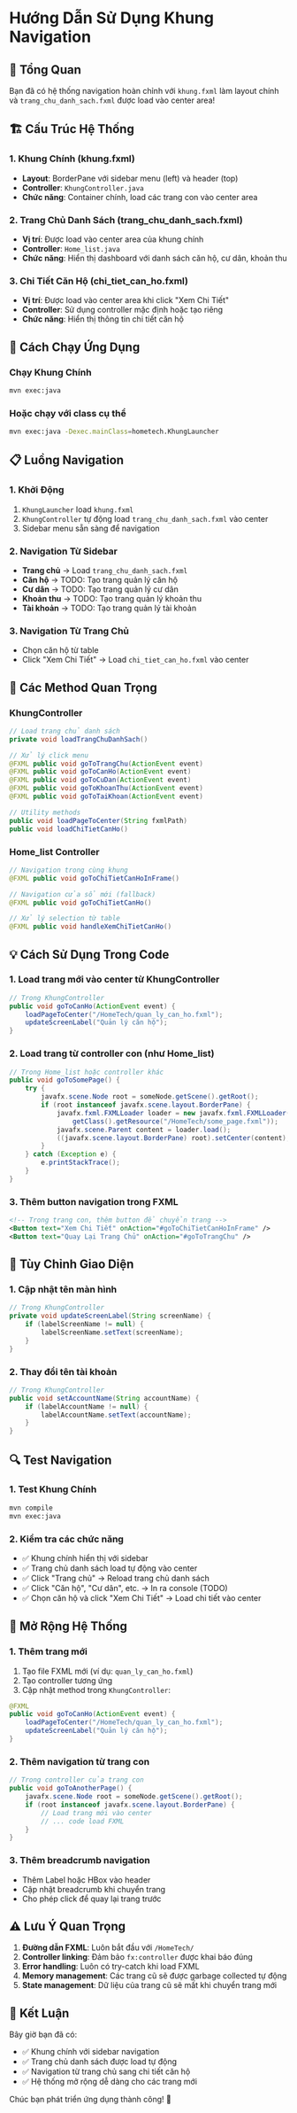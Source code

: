 # Hướng Dẫn Sử Dụng Khung Navigation

## 🎯 Tổng Quan
Bạn đã có hệ thống navigation hoàn chỉnh với `khung.fxml` làm layout chính và `trang_chu_danh_sach.fxml` được load vào center area!

## 🏗️ Cấu Trúc Hệ Thống

### 1. Khung Chính (khung.fxml)
- **Layout**: BorderPane với sidebar menu (left) và header (top)
- **Controller**: `KhungController.java`
- **Chức năng**: Container chính, load các trang con vào center area

### 2. Trang Chủ Danh Sách (trang_chu_danh_sach.fxml)
- **Vị trí**: Được load vào center area của khung chính
- **Controller**: `Home_list.java`
- **Chức năng**: Hiển thị dashboard với danh sách căn hộ, cư dân, khoản thu

### 3. Chi Tiết Căn Hộ (chi_tiet_can_ho.fxml)
- **Vị trí**: Được load vào center area khi click "Xem Chi Tiết"
- **Controller**: Sử dụng controller mặc định hoặc tạo riêng
- **Chức năng**: Hiển thị thông tin chi tiết căn hộ

## 🚀 Cách Chạy Ứng Dụng

### Chạy Khung Chính
```bash
mvn exec:java
```

### Hoặc chạy với class cụ thể
```bash
mvn exec:java -Dexec.mainClass=hometech.KhungLauncher
```

## 📋 Luồng Navigation

### 1. Khởi Động
1. `KhungLauncher` load `khung.fxml`
2. `KhungController` tự động load `trang_chu_danh_sach.fxml` vào center
3. Sidebar menu sẵn sàng để navigation

### 2. Navigation Từ Sidebar
- **Trang chủ** → Load `trang_chu_danh_sach.fxml`
- **Căn hộ** → TODO: Tạo trang quản lý căn hộ
- **Cư dân** → TODO: Tạo trang quản lý cư dân
- **Khoản thu** → TODO: Tạo trang quản lý khoản thu
- **Tài khoản** → TODO: Tạo trang quản lý tài khoản

### 3. Navigation Từ Trang Chủ
- Chọn căn hộ từ table
- Click "Xem Chi Tiết" → Load `chi_tiet_can_ho.fxml` vào center

## 🔧 Các Method Quan Trọng

### KhungController
```java
// Load trang chủ danh sách
private void loadTrangChuDanhSach()

// Xử lý click menu
@FXML public void goToTrangChu(ActionEvent event)
@FXML public void goToCanHo(ActionEvent event)
@FXML public void goToCuDan(ActionEvent event)
@FXML public void goToKhoanThu(ActionEvent event)
@FXML public void goToTaiKhoan(ActionEvent event)

// Utility methods
public void loadPageToCenter(String fxmlPath)
public void loadChiTietCanHo()
```

### Home_list Controller
```java
// Navigation trong cùng khung
@FXML public void goToChiTietCanHoInFrame()

// Navigation cửa sổ mới (fallback)
@FXML public void goToChiTietCanHo()

// Xử lý selection từ table
@FXML public void handleXemChiTietCanHo()
```

## 💡 Cách Sử Dụng Trong Code

### 1. Load trang mới vào center từ KhungController
```java
// Trong KhungController
public void goToCanHo(ActionEvent event) {
    loadPageToCenter("/HomeTech/quan_ly_can_ho.fxml");
    updateScreenLabel("Quản lý căn hộ");
}
```

### 2. Load trang từ controller con (như Home_list)
```java
// Trong Home_list hoặc controller khác
public void goToSomePage() {
    try {
        javafx.scene.Node root = someNode.getScene().getRoot();
        if (root instanceof javafx.scene.layout.BorderPane) {
            javafx.fxml.FXMLLoader loader = new javafx.fxml.FXMLLoader(
                getClass().getResource("/HomeTech/some_page.fxml"));
            javafx.scene.Parent content = loader.load();
            ((javafx.scene.layout.BorderPane) root).setCenter(content);
        }
    } catch (Exception e) {
        e.printStackTrace();
    }
}
```

### 3. Thêm button navigation trong FXML
```xml
<!-- Trong trang con, thêm button để chuyển trang -->
<Button text="Xem Chi Tiết" onAction="#goToChiTietCanHoInFrame" />
<Button text="Quay Lại Trang Chủ" onAction="#goToTrangChu" />
```

## 🎨 Tùy Chỉnh Giao Diện

### 1. Cập nhật tên màn hình
```java
// Trong KhungController
private void updateScreenLabel(String screenName) {
    if (labelScreenName != null) {
        labelScreenName.setText(screenName);
    }
}
```

### 2. Thay đổi tên tài khoản
```java
// Trong KhungController
public void setAccountName(String accountName) {
    if (labelAccountName != null) {
        labelAccountName.setText(accountName);
    }
}
```

## 🔍 Test Navigation

### 1. Test Khung Chính
```bash
mvn compile
mvn exec:java
```

### 2. Kiểm tra các chức năng
- ✅ Khung chính hiển thị với sidebar
- ✅ Trang chủ danh sách load tự động vào center
- ✅ Click "Trang chủ" → Reload trang chủ danh sách
- ✅ Click "Căn hộ", "Cư dân", etc. → In ra console (TODO)
- ✅ Chọn căn hộ và click "Xem Chi Tiết" → Load chi tiết vào center

## 🚧 Mở Rộng Hệ Thống

### 1. Thêm trang mới
1. Tạo file FXML mới (ví dụ: `quan_ly_can_ho.fxml`)
2. Tạo controller tương ứng
3. Cập nhật method trong `KhungController`:
```java
@FXML
public void goToCanHo(ActionEvent event) {
    loadPageToCenter("/HomeTech/quan_ly_can_ho.fxml");
    updateScreenLabel("Quản lý căn hộ");
}
```

### 2. Thêm navigation từ trang con
```java
// Trong controller của trang con
public void goToAnotherPage() {
    javafx.scene.Node root = someNode.getScene().getRoot();
    if (root instanceof javafx.scene.layout.BorderPane) {
        // Load trang mới vào center
        // ... code load FXML
    }
}
```

### 3. Thêm breadcrumb navigation
- Thêm Label hoặc HBox vào header
- Cập nhật breadcrumb khi chuyển trang
- Cho phép click để quay lại trang trước

## ⚠️ Lưu Ý Quan Trọng

1. **Đường dẫn FXML**: Luôn bắt đầu với `/HomeTech/`
2. **Controller linking**: Đảm bảo `fx:controller` được khai báo đúng
3. **Error handling**: Luôn có try-catch khi load FXML
4. **Memory management**: Các trang cũ sẽ được garbage collected tự động
5. **State management**: Dữ liệu của trang cũ sẽ mất khi chuyển trang mới

## 🎉 Kết Luận

Bây giờ bạn đã có:
- ✅ Khung chính với sidebar navigation
- ✅ Trang chủ danh sách được load tự động
- ✅ Navigation từ trang chủ sang chi tiết căn hộ
- ✅ Hệ thống mở rộng dễ dàng cho các trang mới

Chúc bạn phát triển ứng dụng thành công! 🚀 